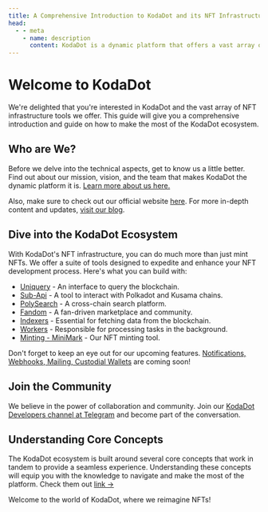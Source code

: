 ```yaml
---
title: A Comprehensive Introduction to KodaDot and its NFT Infrastructure Tools
head:
  - - meta
    - name: description
      content: KodaDot is a dynamic platform that offers a vast array of NFT infrastructure tools. This article provides a comprehensive introduction to KodaDot and its ecosystem, including its mission, vision, and team. It also highlights the various NFT infrastructure tools offered by KodaDot, such as Uniquery, Sub-Api, PolySearch, Fandom, Indexers, Workers, and Minting - MiniMark. Additionally, the article provides information on upcoming features, such as Notifications, Webhooks, Mailing, and Custodial Wallets. Finally, the article emphasizes the importance of community and collaboration, and provides information on how to join the KodaDot Developers channel at Telegram. 
---
```


# Welcome to KodaDot

We're delighted that you're interested in KodaDot and the vast array of NFT infrastructure tools we offer. This guide will give you a comprehensive introduction and guide on how to make the most of the KodaDot ecosystem.

## Who are We?

Before we delve into the technical aspects, get to know us a little better. Find out about our mission, vision, and the team that makes KodaDot the dynamic platform it is. [Learn more about us here.](/get-started/kodadot-who.md)

Also, make sure to check out our official website [here](https://kodadot.xyz/). For more in-depth content and updates, [visit our blog](https://hello.kodadot.xyz).

## Dive into the KodaDot Ecosystem

With KodaDot's NFT infrastructure, you can do much more than just mint NFTs. We offer a suite of tools designed to expedite and enhance your NFT development process. Here's what you can build with:

- [Uniquery](/uniquery/index.md) - An interface to query the blockchain.
- [Sub-Api](/core-concepts/polkadot/parachains/kodadot-substrate-api.md) - A tool to interact with Polkadot and Kusama chains.
- [PolySearch](/polysearch/index.md) - A cross-chain search platform.
- [Fandom](/uniquery/kodadot-storefront-fandom.md) - A fan-driven marketplace and community.
- [Indexers](/core-concepts/kodadot-stack/indexer/kodadot-indexers.md) - Essential for fetching data from the blockchain.
- [Workers](/core-concepts/workers/kodadot-workers.md) - Responsible for processing tasks in the background.
- [Minting - MiniMark](/minimark/index.md) - Our NFT minting tool.

Don't forget to keep an eye out for our upcoming features. [Notifications, Webhooks, Mailing, Custodial Wallets](/other/kodadot-upcoming) are coming soon!

## Join the Community

We believe in the power of collaboration and community. Join our [KodaDot Developers channel at Telegram](https://t.me/kodadot_eco) and become part of the conversation.

## Understanding Core Concepts

The KodaDot ecosystem is built around several core concepts that work in tandem to provide a seamless experience. Understanding these concepts will equip you with the knowledge to navigate and make the most of the platform. Check them out [link ->](/core-concepts/index)



Welcome to the world of KodaDot, where we reimagine NFTs!